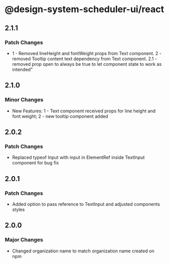# @design-system-scheduler-ui/react

## 2.1.1

### Patch Changes

- 1 - Removed lineHeight and fontWeight props from Text component. 2 - removed Tooltip content text dependency from Text component. 2.1 - removed prop open to always be true to let component state to work as intended"

## 2.1.0

### Minor Changes

- New Features: 1 - Text component received props for line height and font weight; 2 - new tooltip component added

## 2.0.2

### Patch Changes

- Replaced typeof Input with input in ElementRef inside TextInput component for bug fix

## 2.0.1

### Patch Changes

- Added option to pass reference to TextInput and adjusted components styles

## 2.0.0

### Major Changes

- Changed organization name to match organization name created on npm
